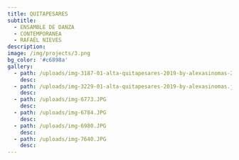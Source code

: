 ```yaml
---
title: QUITAPESARES
subtitle:
  - ENSAMBLE DE DANZA
  - CONTEMPORANEA
  - RAFAÉL NIEVES
description:
image: /img/projects/3.png
bg_color: '#c6898a'
gallery:
  - path: /uploads/img-3187-01-alta-quitapesares-2019-by-alexasinomas-2.jpg
    desc:
  - path: /uploads/img-3229-01-alta-quitapesares-2019-by-alexasinomas.jpg
    desc:
  - path: /uploads/img-6773.JPG
    desc:
  - path: /uploads/img-6784.JPG
    desc:
  - path: /uploads/img-6980.JPG
    desc:
  - path: /uploads/img-7640.JPG
    desc:
---
```


